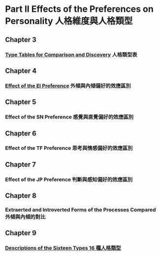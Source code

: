 # Part II Effects of the Preferences on Personality 人格維度與人格類型
## Chapter 3 
### [Type Tables for Comparison and Discovery](https://github.com/milochen0418/gifts-differing/blob/master/PART%20II%20Effects%20of%20the%20Preferences%20on%20Personality/CH03_TypeTableForComparisonAndDiscovery.md) 人格類型表
## Chapter 4 
### [Effect of the EI  Preference](https://github.com/milochen0418/gifts-differing/blob/master/PART%20II%20Effects%20of%20the%20Preferences%20on%20Personality/CH04_EffectOfTheEIPreference.md) 外傾與內傾偏好的效應區別
## Chapter 5 
### Effect of the SN Preference 感覺與直覺偏好的效應區別
## Chapter 6 
### Effect of the TF Preference 思考與情感偏好的效應區別
## Chapter 7 
### Effect of the JP Preference 判斷與感知偏好的效應區別
## Chapter 8 
### Extraerted and Introverted Forms of the Processes Compared 外傾與內傾的對比
## Chapter 9
### [Descriptions of the Sixteen Types 16 種人格類型](https://github.com/milochen0418/gifts-differing/tree/master/PART%20II%20Effects%20of%20the%20Preferences%20on%20Personality/Ch09%20Descriptions%20of%20the%20Sixteen%20Types%2016/README.md)
